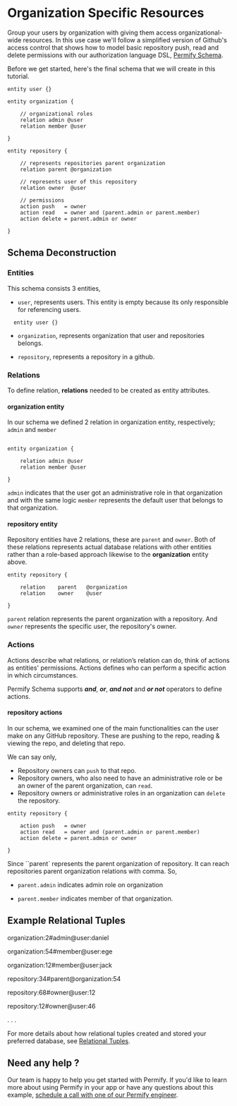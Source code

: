 

# Organization Specific Resources

Group your users by organization with giving them access organizational-wide resources. In this use case we'll follow a simplified version of Github's access control that shows how to model basic repository push, read and delete permissions with our authorization language DSL, [Permify Schema].

[Permify Schema]: ../getting-started/modeling

Before we get started, here's the final schema that we will create in this tutorial.

```perm
entity user {} 

entity organization {

    // organizational roles
    relation admin @user    
    relation member @user    

} 

entity repository {

    // represents repositories parent organization
    relation parent @organization 

    // represents user of this repository
    relation owner  @user           

    // permissions
    action push   = owner
    action read   = owner and (parent.admin or parent.member)
    action delete = parent.admin or owner

} 
```

## Schema Deconstruction

### Entities

This schema consists 3 entities, 

- `user`, represents users. This entity is empty because its only responsible for referencing users.

```perm
  entity user {}
```

- `organization`, represents organization that user and repositories belongs. 

- `repository`, represents a repository in a github.

### Relations

To define relation, **relations** needed to be created as entity attributes.

#### organization entity

In our schema we defined 2 relation in organization entity, respectively; ``admin`` and ``member`` 

```perm

entity organization {

    relation admin @user    
    relation member @user    

} 

```

``admin`` indicates that the user got an administrative role in that organization and with the same logic ``member`` represents the default user that belongs to that organization.

#### repository entity

Repository entities have 2 relations, these are ``parent`` and ``owner``. Both of these relations represents actual database relations with other entities rather than a role-based approach likewise to the **organization** entity above.

```perm
entity repository {

    relation    parent   @organization 
    relation    owner    @user           

} 
```

``parent`` relation represents the parent organization with a repository. And ``owner`` represents the specific user, the repository's owner.

### Actions

Actions describe what relations, or relation’s relation can do, think of actions as entities' permissions. Actions defines who can perform a specific action in which circumstances.

Permify Schema supports ***and***, ***or***, ***and not*** and ***or not*** operators to define actions. 

#### repository actions

In our schema, we examined one of the main functionalities can the user make on any GitHub repository. These are pushing to the repo, reading & viewing the repo, and deleting that repo. 

We can say only,

- Repository owners can  ``push`` to that repo.
- Repository owners, who also need to have an administrative role or be an owner of the parent organization, can ``read``.
- Repository owners or administrative roles in an organization can ``delete`` the repository.

```
entity repository {

    action push   = owner
    action read   = owner and (parent.admin or parent.member)
    action delete = parent.admin or owner

} 
```

Since ``parent` represents the parent organization of repository. It can reach repositories parent organization relations with comma. So, 

- ``parent.admin``
indicates admin role on organization

- ``parent.member`` 
indicates member of that organization.

## Example Relational Tuples 

organization:2#admin@user:daniel

organization:54#member@user:ege

organization:12#member@user:jack

repository:34#parent@organization:54 

repository:68#owner@user:12

repository:12#owner@user:46


.
.
.

For more details about how relational tuples created and stored your preferred database, see [Relational Tuples].

[Relational Tuples]: ../getting-started/sync-data.md

## Need any help ?

Our team is happy to help you get started with Permify. If you'd like to learn more about using Permify in your app or have any questions about this example, [schedule a call with one of our Permify engineer](https://meetings-eu1.hubspot.com/ege-aytin/call-with-an-expert).

